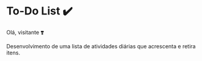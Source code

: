 # To-Do List :heavy_check_mark:

Olá, visitante :heavy_heart_exclamation:

Desenvolvimento de uma lista de atividades diárias que acrescenta e retira itens.